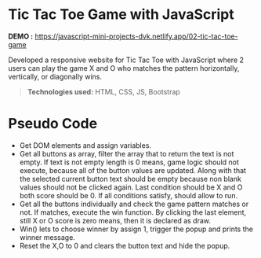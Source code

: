 # Tic Tac Toe Game with JavaScript

**DEMO :** https://javascript-mini-projects-dvk.netlify.app/02-tic-tac-toe-game

Developed a responsive website for Tic Tac Toe with JavaScript where 2 users can play the game X and O who matches the pattern horizontally, vertically, or diagonally wins.

> **Technologies used:** HTML, CSS, JS, Bootstrap

# Pseudo Code

 - Get DOM elements and assign variables.
 - Get all buttons as array, filter the array that to return the text is not empty. If text is not empty length is 0 means, game logic should not execute, because all of the button values are updated. Along with that the selected current button text should be empty because non blank values should not be clicked again. Last condition should be X and O both score should be 0. If all conditions satisfy, should allow to run.
 - Get all the buttons individually and check the game pattern matches or not. If matches, execute the win function. By clicking the last element, still X or O score is zero means, then it is declared as draw.
 - Win() lets to choose winner by assign 1, trigger the popup and prints the winner message.
 - Reset the X,O to 0 and clears the button text and hide the popup.